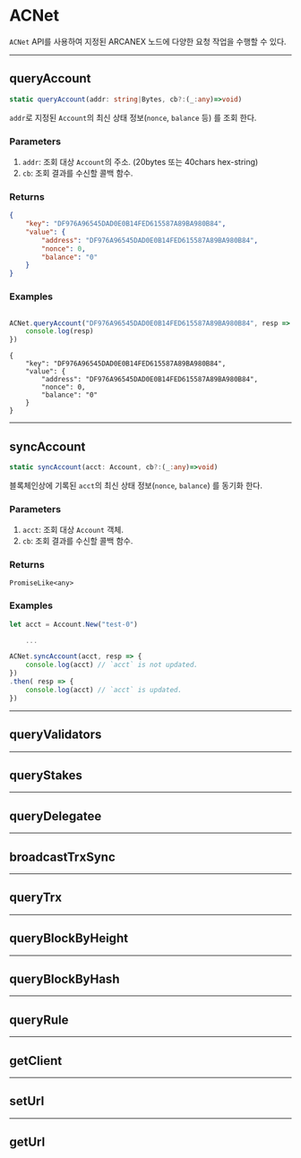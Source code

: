 # ACNet

`ACNet` API를 사용하여 지정된 ARCANEX 노드에 다양한 요청 작업을 수행할 수 있다.

---

## queryAccount

```ts
static queryAccount(addr: string|Bytes, cb?:(_:any)=>void)
```

`addr`로 지정된 `Account`의 최신 상태 정보(`nonce`, `balance` 등) 를 조회 한다.

### Parameters

1. `addr`: 조회 대상 `Account`의 주소. (20bytes 또는 40chars hex-string)
2. `cb`: 조회 결과를 수신할 콜백 함수.

### Returns

```json
{
    "key": "DF976A96545DAD0E0B14FED615587A89BA980B84",
    "value": {
        "address": "DF976A96545DAD0E0B14FED615587A89BA980B84",
        "nonce": 0,
        "balance": "0"
    }
}
```

### Examples

```ts

ACNet.queryAccount("DF976A96545DAD0E0B14FED615587A89BA980B84", resp => {
    console.log(resp)
})

```

```shell
{
    "key": "DF976A96545DAD0E0B14FED615587A89BA980B84",
    "value": {
        "address": "DF976A96545DAD0E0B14FED615587A89BA980B84",
        "nonce": 0,
        "balance": "0"
    }
}
```

---

## syncAccount

```ts
static syncAccount(acct: Account, cb?:(_:any)=>void) 
```

블록체인상에 기록된 `acct`의 최신 상태 정보(`nonce`, `balance`) 를 동기화 한다.

### Parameters

1. `acct`: 조회 대상 `Account` 객체.
2. `cb`: 조회 결과를 수신할 콜백 함수.

### Returns

`PromiseLike<any>`

### Examples

```ts
let acct = Account.New("test-0")

    ...

ACNet.syncAccount(acct, resp => {
    console.log(acct) // `acct` is not updated.
})
.then( resp => {
    console.log(acct) // `acct` is updated.
})
```

---

## queryValidators

---

## queryStakes

---

## queryDelegatee

---

## broadcastTrxSync

---

## queryTrx

---

## queryBlockByHeight

---

## queryBlockByHash

---

## queryRule

---

## getClient

---

## setUrl

---

## getUrl
